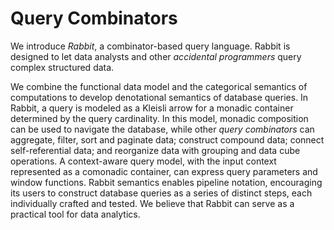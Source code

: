 Query Combinators
=================

We introduce *Rabbit*, a combinator-based query language.  Rabbit is designed
to let data analysts and other *accidental programmers* query complex
structured data.

We combine the functional data model and the categorical semantics of
computations to develop denotational semantics of database queries.  In Rabbit,
a query is modeled as a Kleisli arrow for a monadic container determined by the
query cardinality.  In this model, monadic composition can be used to navigate
the database, while other *query combinators* can aggregate, filter, sort and
paginate data; construct compound data; connect self-referential data; and
reorganize data with grouping and data cube operations.  A context-aware query
model, with the input context represented as a comonadic container, can express
query parameters and window functions.  Rabbit semantics enables pipeline
notation, encouraging its users to construct database queries as a series of
distinct steps, each individually crafted and tested.  We believe that Rabbit
can serve as a practical tool for data analytics.

